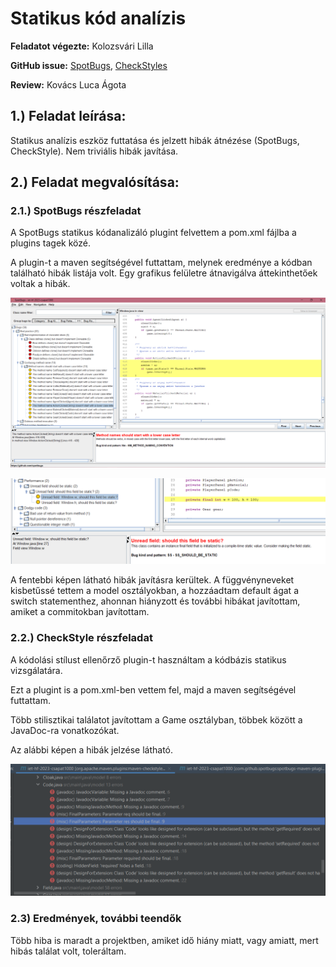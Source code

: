 # Statikus kód analízis

 **Feladatot végezte:** Kolozsvári Lilla

 **GitHub issue:**   [SpotBugs](https://github.com/BME-MIT-IET/iet-hf-2023-csapat1000/issues/18), [CheckStyles](https://github.com/BME-MIT-IET/iet-hf-2023-csapat1000/issues/24)

 **Review:** Kovács Luca Ágota


## 1.) Feladat leírása:

Statikus analízis eszköz futtatása és jelzett hibák átnézése (SpotBugs, CheckStyle). Nem triviális hibák javítása.

## 2.) Feladat megvalósítása:

### 2.1.) SpotBugs részfeladat
A SpotBugs statikus kódanalizáló plugint felvettem a pom.xml fájlba a plugins tagek közé. 

A plugin-t a maven segítségével futtattam, melynek eredménye a kódban található hibák listája volt. Egy grafikus felületre átnavigálva áttekinthetőek voltak a hibák.

![SpotBugs1](./pics/Spotbugs1.PNG) 

![SpotBugs2](./pics/Spotbugs2.PNG)

A fentebbi képen látható hibák javításra kerültek. A függvényneveket kisbetűssé tettem a model osztályokban, a hozzáadtam default ágat a switch statementhez, ahonnan hiányzott és további hibákat javítottam, amiket a commitokban javítottam.

### 2.2.) CheckStyle részfeladat
A kódolási stílust ellenőrző plugin-t használtam a kódbázis statikus vizsgálatára.

Ezt a plugint is a pom.xml-ben vettem fel, majd a maven segítségével futtattam.

Több stilisztikai találatot javítottam a Game osztályban, többek között a JavaDoc-ra vonatkozókat.

Az alábbi képen a  hibák jelzése látható.

![CheckStyle](./pics/CheckStyle.PNG) 

### 2.3) Eredmények, további teendők

Több hiba is maradt a projektben, amiket idő hiány miatt, vagy amiatt, mert hibás találat volt, toleráltam.
